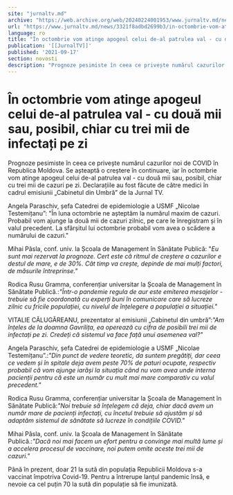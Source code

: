 ```yaml
---
site: "jurnaltv.md"
archive: "https://web.archive.org/web/20240224001953/www.jurnaltv.md/news/3321f8adbd2699b3/in-octombrie-vom-atinge-apogeul-celui-de-al-patrulea-val-cu-doua-mii-sau-posibil-chiar-cu-trei-mii-de-infectati-pe-zi.html?utm_source=RSS&utm_medium=RSS&utm_campaign=RSS"
url: "https://www.jurnaltv.md/news/3321f8adbd2699b3/in-octombrie-vom-atinge-apogeul-celui-de-al-patrulea-val-cu-doua-mii-sau-posibil-chiar-cu-trei-mii-de-infectati-pe-zi.html"
language: ro
title: "În octombrie vom atinge apogeul celui de-al patrulea val - cu două mii sau, posibil, chiar cu trei mii de infectați pe zi"
publication: '[[JurnalTV]]'
published: '2021-09-17'
section: novosti
description: "Prognoze pesimiste în ceea ce privește numărul cazurilor noi de COVID în Republica Moldova. Se așteaptă o creștere în continuare, iar în octombrie vom atinge apogeul celui de-al patrulea val - cu două mii sau, posibil, chiar cu trei mii de cazuri pe zi. Declarațiile au fost făcute de către medici în cadrul emisiunii „Cabinetul din Umbră” de la Jurnal TV."
---
```


# În octombrie vom atinge apogeul celui de-al patrulea val - cu două mii sau, posibil, chiar cu trei mii de infectați pe zi

Prognoze pesimiste în ceea ce privește numărul cazurilor noi de COVID în Republica Moldova. Se așteaptă o creștere în continuare, iar în octombrie vom atinge apogeul celui de-al patrulea val - cu două mii sau, posibil, chiar cu trei mii de cazuri pe zi. Declarațiile au fost făcute de către medici în cadrul emisiunii „Cabinetul din Umbră” de la Jurnal TV.

Angela Paraschiv, șefa Catedrei de epidemiologie a USMF „Nicolae Testemițanu”: "În luna octombrie ne așteptăm la numărul maxim de cazuri. Probabil vom ajunge la două mii de cazuri zilnic, pe care le înregistram și în valul precedent. La sfârșitul lui octombrie probabil vom avea o scădere a numărului de cazuri."

Mihai Pâsla, conf. univ. la Școala de Management în Sănătate Publică: "*Eu sunt mai rezervat la prognoze. Cert este că ritmul de creștere a cazurilor e destul de mare, e de 30%. Cât timp va crește, depinde de mai mulți factori, de măsurile întreprinse."*

Rodica Rusu Gramma, conferențiar universitar la Școala de Management în Sănătate Publică.:*"Într-o pandemie regula de aur este emiterea mesajelor - trebuie să fie coordonată cu experți buni în comunicare care să lucreze zilnic cu fricile populației, cu nivelul de înțelegere a populației a situației."*

VITALIE CĂLUGĂREANU, prezentator al emisiunii „Cabinetul din umbră”:*"Am înțeles de la doamna Gavrilița, ea operează cu cifra de posibili trei mii de infectați pe zi. Credeți că sistemul va face față unui asemenea val?"*

Angela Paraschiv, șefa Catedrei de epidemiologie a USMF „Nicolae Testemițanu”.:*"Din punct de vedere teoretic, da suntem pregătiți, dar ceea ce vedem și în spitale deja avem peste 70% de paturi ocupate, respectiv probabil că vom ajunge iarăși la situația când nu vom avea unde interna pacienții pentru că este un număr cu mult mai mare comparativ cu valul precedent."*

Rodica Rusu Gramma, conferențiar universitar la Școala de Management în Sănătate Publică:*"Noi trebuie să înțelegem că deja, chiar dacă avem un număr mare de pacienți infectați, cu încetul trebuie să ajustăm și să adaptăm sistemul de sănătate să lucreze în condițiile COVID."*

Mihai Pâsla, conf. univ. la Școala de Management în Sănătate Publică.:*"Dacă noi mai facem un efort pentru a convinge mai multă lume și a accelera procesul de vaccinare, noi putem omite aceste trei mii de cazuri."*

Până în prezent, doar 21 la sută din populația Republicii Moldova s-a vaccinat împotriva Covid-19. Pentru a întrerupe lanțul pandemic însă, e nevoie ca cel puțin 70 la sută din populație să fie imunizată.